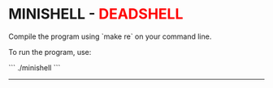 # MINISHELL - <span style="color:red">DEADSHELL</span>

Compile the program using \`make re\` on your command line.

To run the program, use:

\`\`\`
./minishell
\`\`\`

---






